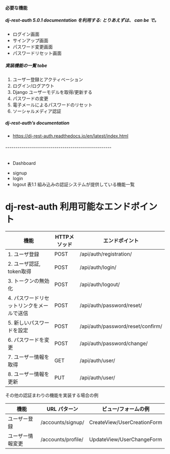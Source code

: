 #### 必要な機能

##### dj-rest-auth 5.0.1 documentation を利用する: とりあえずは、 can be で。

- ログイン画面
- サインアップ画面
- パスワード変更画面
- パスワードリセット画面

##### 実装機能の一覧 tobe

1. ユーザー登録とアクティベーション
2. ログイン/ログアウト
3. Django ユーザーモデルを取得/更新する
4. パスワードの変更
5. 電子メールによるパスワードのリセット
6. ソーシャルメディア認証

##### dj-rest-auth’s documentation

- https://dj-rest-auth.readthedocs.io/en/latest/index.html

###### ----------------------------------------------------

* Dashboard

- signup
- login
- logout
  表1.1 組み込みの認証システムが提供している機能⼀覧

# dj-rest-auth 利用可能なエンドポイント


| 機能                                      | HTTPメソッド | エンドポイント                    |
| ----------------------------------------- | ------------ | --------------------------------- |
| 1. ユーザ登録                             | POST         | /api/auth/registration/           |
| 2. ユーザ認証,</br>token取得              | POST         | /api/auth/login/                  |
| 3. トークンの無効化                       | POST         | /api/auth/logout/                 |
| 4. パスワードリセットリンクをメールで送信 | POST         | /api/auth/password/reset/         |
| 5. 新しいパスワードを設定                 | POST         | /api/auth/password/reset/confirm/ |
| 6. パスワードを変更                       | POST         | /api/auth/password/change/        |
| 7. ユーザー情報を取得                     | GET          | /api/auth/user/                   |
| 8. ユーザー情報を更新                     | PUT          | /api/auth/user/                   |

その他の認証まわりの機能を実装する場合の例


| 機能             | URL パターン       | ビュー/フォームの例         |
| ---------------- | ------------------ | --------------------------- |
| ユーザー登録     | /accounts/signup/  | CreateView/UserCreationForm |
| ユーザー情報変更 | /accounts/profile/ | UpdateView/UserChangeForm   |
